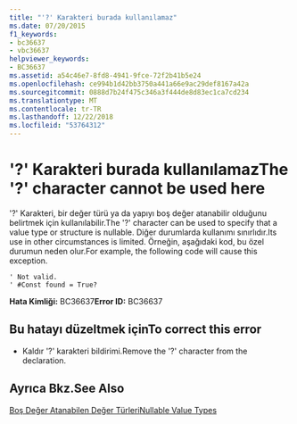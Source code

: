 ```yaml
---
title: "'?' Karakteri burada kullanılamaz"
ms.date: 07/20/2015
f1_keywords:
- bc36637
- vbc36637
helpviewer_keywords:
- BC36637
ms.assetid: a54c46e7-8fd8-4941-9fce-72f2b41b5e24
ms.openlocfilehash: ce994b1d42bb3750a441a66e9ac29def8167a42a
ms.sourcegitcommit: 0888d7b24f475c346a3f444de8d83ec1ca7cd234
ms.translationtype: MT
ms.contentlocale: tr-TR
ms.lasthandoff: 12/22/2018
ms.locfileid: "53764312"
---
```

# <a name="the--character-cannot-be-used-here"></a><span data-ttu-id="791be-102">'?' Karakteri burada kullanılamaz</span><span class="sxs-lookup"><span data-stu-id="791be-102">The '?' character cannot be used here</span></span>
<span data-ttu-id="791be-103">'?' Karakteri, bir değer türü ya da yapıyı boş değer atanabilir olduğunu belirtmek için kullanılabilir.</span><span class="sxs-lookup"><span data-stu-id="791be-103">The '?' character can be used to specify that a value type or structure is nullable.</span></span> <span data-ttu-id="791be-104">Diğer durumlarda kullanımı sınırlıdır.</span><span class="sxs-lookup"><span data-stu-id="791be-104">Its use in other circumstances is limited.</span></span> <span data-ttu-id="791be-105">Örneğin, aşağıdaki kod, bu özel durumun neden olur.</span><span class="sxs-lookup"><span data-stu-id="791be-105">For example, the following code will cause this exception.</span></span>  
  
```  
' Not valid.  
' #Const found = True?  
```  
  
 <span data-ttu-id="791be-106">**Hata Kimliği:** BC36637</span><span class="sxs-lookup"><span data-stu-id="791be-106">**Error ID:** BC36637</span></span>  
  
## <a name="to-correct-this-error"></a><span data-ttu-id="791be-107">Bu hatayı düzeltmek için</span><span class="sxs-lookup"><span data-stu-id="791be-107">To correct this error</span></span>  
  
-   <span data-ttu-id="791be-108">Kaldır '?' karakteri bildirimi.</span><span class="sxs-lookup"><span data-stu-id="791be-108">Remove the '?' character from the declaration.</span></span>  
  
## <a name="see-also"></a><span data-ttu-id="791be-109">Ayrıca Bkz.</span><span class="sxs-lookup"><span data-stu-id="791be-109">See Also</span></span>  
 [<span data-ttu-id="791be-110">Boş Değer Atanabilen Değer Türleri</span><span class="sxs-lookup"><span data-stu-id="791be-110">Nullable Value Types</span></span>](../../visual-basic/programming-guide/language-features/data-types/nullable-value-types.md)
